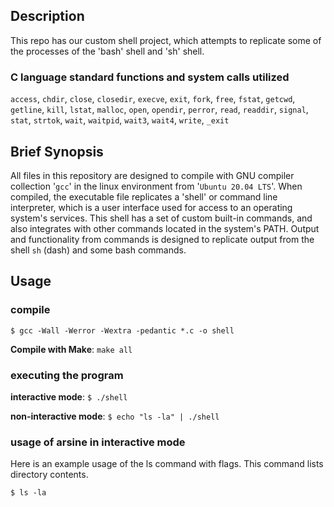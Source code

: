 ## Description

This repo has our custom shell project, which attempts to replicate some of the
processes of the 'bash' shell and 'sh' shell.

### C language standard functions and system calls utilized

`access`, `chdir`, `close`, `closedir`, `execve`, `exit`, `fork`,
`free`, `fstat`, `getcwd`, `getline`, `kill`, `lstat`, `malloc`,
`open`, `opendir`, `perror`, `read`, `readdir`, `signal`, `stat`,
`strtok`, `wait`, `waitpid`, `wait3`, `wait4`, `write`, `_exit`

## Brief Synopsis

All files in this repository are designed to compile with GNU compiler
collection '`gcc`' in the linux environment from '`Ubuntu 20.04 LTS`'. When compiled, the executable file replicates a 'shell' or command line
interpreter, which is a user interface used for access to an operating system's
services. This shell has a set of custom built-in commands, and also integrates
with other commands located in the system's PATH. Output and functionality from
commands is designed to replicate output from the shell `sh` (dash) and some
bash commands.

## Usage

### compile

```
$ gcc -Wall -Werror -Wextra -pedantic *.c -o shell
```

**Compile with Make**: `make all`

### executing the program

**interactive mode**: `$ ./shell`

**non-interactive mode**: `$ echo "ls -la" | ./shell`

### usage of arsine in interactive mode

Here is an example usage of the ls
command with flags. This command lists directory contents.

```
$ ls -la
```
